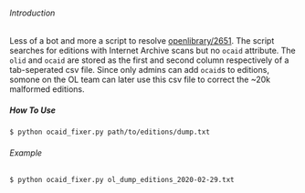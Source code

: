 ###### Introduction
Less of a bot and more a script to resolve [openlibrary/2651](https://github.com/internetarchive/openlibrary/issues/2651). The script searches for editions with Internet Archive scans but no `ocaid` attribute. The `olid` and `ocaid` are stored as the first and second column respectively of a tab-seperated csv file. Since only admins can add `ocaid`s to editions, somone on the OL team can later use this csv file to correct the ~20k malformed editions.

##### How To Use
```bash
$ python ocaid_fixer.py path/to/editions/dump.txt
```
###### Example
```bash
$ python ocaid_fixer.py ol_dump_editions_2020-02-29.txt
```
